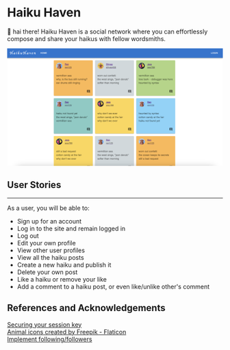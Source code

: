 # Haiku Haven

👋 hai there! Haiku Haven is a social network where you can effortlessly compose and share your haikus with fellow wordsmiths.


![Home page of a social media app with a grid of haikus](./public/HaikuHaven.png)

## User Stories
---

As a user, you will be able to:
* Sign up for an account
* Log in to the site and remain logged in
* Log out
* Edit your own profile
* View other user profiles 
* View all the haiku posts
* Create a new haiku and publish it
* Delete your own post
* Like a haiku or remove your like
* Add a comment to a haiku post, or even like/unlike other's comment


## References and Acknowledgements
[Securing your session key](https://morgvanny.com/securing-your-session-key-in-flask/)<br>
[Animal icons created by Freepik - Flaticon](https://www.flaticon.com/free-icons/animal)<br>
[Implement following/followers](https://stackoverflow.com/questions/23622922/how-to-implement-following-followers-relationship-in-sqlalchemy)
